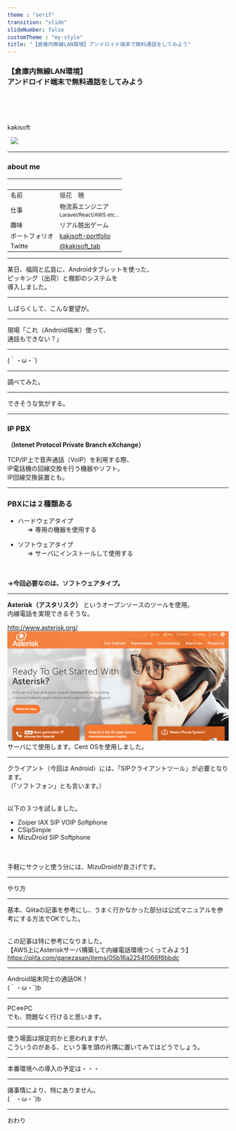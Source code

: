 ```yaml
---
theme : "serif"
transition: "slide"
slideNumber: false
customTheme : "my-style"
title: "【倉庫内無線LAN環境】アンドロイド端末で無料通話をしてみよう"
---
```

### 【倉庫内無線LAN環境】<br>アンドロイド端末で無料通話をしてみよう

<br>
<br>
<br>
<br>
kakisoft
<br>

&nbsp;&nbsp;<img src="../assets/kakisoft_logo
.png" style="max-width: 10%;">

---

### about me

&nbsp;  |  &nbsp;
-------------|---------------
名前       | 垣花　暁 &nbsp;&nbsp;&nbsp;<small>
仕事        | 物流系エンジニア<br><small>Laravel/React/AWS etc...</small>  
趣味      | リアル脱出ゲーム
ポートフォリオ | [kakisoft-portfolio](https://kakisoft-portfolio-v2.netlify.com)
Twitte | [@kakisoft_tab](https://twitter.com/kakisoft_tab)

---

某日、福岡と広島に、Androidタブレットを使った、  
ピッキング（出荷）と棚卸のシステムを  
導入しました。

---

しばらくして、こんな要望が。

---

現場「これ（Android端末）使って、  
通話もできない？」

---

(｀・ω・´)

---

調べてみた。

---

できそうな気がする。

---

### IP PBX
**（Intenet Protocol Private Branch eXchange）**
<br>

TCP/IP上で音声通話（VoIP）を利用する際、  
IP電話機の回線交換を行う機器やソフト。  
IP回線交換装置とも。

---

### PBXには２種類ある

 * ハードウェアタイプ  
   　⇒ 専用の機器を使用する

 * ソフトウェアタイプ  
   　⇒ サーバにインストールして使用する

<br><br>
**→今回必要なのは、ソフトウェアタイプ。**

---

**Asterisk（アスタリスク）** というオープンソースのツールを使用。  
内線電話を実現できるそうな。  

http://www.asterisk.org/  
<img src="./assets/Asterisk_overview.png"/>  
サーバにて使用します。Cent OSを使用しました。  

---

クライアント（今回は Android）には、「SIPクライアントツール」が必要となります。  
（「ソフトフォン」とも言います。）  
<br>

以下の３つを試しました。
 * Zoiper IAX SIP VOIP Softphone
 * CSipSimple
 * MizuDroid SIP Softphone

<br>
<br>
手軽にサクッと使う分には、MizuDroidが良さげです。

---

やり方

---

基本、Qiitaの記事を参考にし、うまく行かなかった部分は公式マニュアルを参考にする方法でOKでした。  
<br> 

この記事は特に参考になりました。  
【AWS上にAsteriskサーバ構築して内線電話環境つくってみよう】  
https://qiita.com/ganezasan/items/05b16a2254f066f6bbdc

---

Android端末同士の通話OK！  
(｀・ω・´)b

---

PC⇔PC  
でも、問題なく行けると思います。

---

使う場面は限定的かと思われますが、  
こういうのがある、という事を頭の片隅に置いてみてはどうでしょう。

---

本番環境への導入の予定は・・・

---

諸事情により、特にありません。  
(｀・ω・´)b

---

おわり
